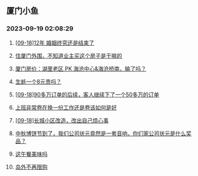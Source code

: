 ## 厦门小鱼 
### 2023-09-19 02:08:29

1. [[09-18]12年 婚姻终究还是结束了](http://bbs.xmfish.com/read-htm-tid-18074414.html)

2. [住厦门外围，不知道业主买这个房子是干嘛的](http://bbs.xmfish.com/read-htm-tid-18074442.html)

3. [厦门房价：湖里老区 PK 海沧中心&海沧桥南，输了吗？](http://bbs.xmfish.com/read-htm-tid-18074246.html)

4. [生蚝一个8元贵吗？](http://bbs.xmfish.com/read-htm-tid-18074224.html)

5. [[09-18]90多万订单的后续，客人继续下了一个50多万的订单](http://bbs.xmfish.com/read-htm-tid-18074573.html)

6. [上班非常卷在换一份工作还是卷该如何是好](http://bbs.xmfish.com/read-htm-tid-18074291.html)

7. [[09-18]长城小区改造，改出自己烦心事](http://bbs.xmfish.com/read-htm-tid-18074505.html)

8. [中秋博饼节到了，我们公司状元竟然是一套音响，你们家公司状元是什么奖品？](http://bbs.xmfish.com/read-htm-tid-18074464.html)

9. [这午餐美味吗](http://bbs.xmfish.com/read-htm-tid-18074435.html)

10. [岛外不再限购](http://bbs.xmfish.com/read-htm-tid-18074669.html)

